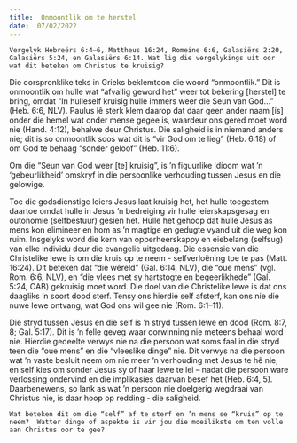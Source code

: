 ```yaml
---
title:  Onmoontlik om te herstel
date:  07/02/2022
---
```


`Vergelyk Hebreërs 6:4–6, Mattheus 16:24, Romeine 6:6, Galasiërs 2:20, Galasiërs 5:24, en Galasiërs 6:14. Wat lig die vergelykings uit oor wat dit beteken om Christus te kruisig?`

Die oorspronklike teks in Grieks beklemtoon die woord “onmoontlik.” Dit is onmoontlik om hulle wat “afvallig geword het” weer tot bekering [herstel] te bring, omdat “In hulleself kruisig hulle immers weer die Seun van God…”  (Heb. 6:6, NLV). Paulus lê sterk klem daarop dat daar geen ander naam [is] onder die hemel wat onder mense gegee is, waardeur ons gered moet word nie (Hand. 4:12), behalwe deur Christus. Die saligheid is in niemand anders nie;  dit is so onmoontlik soos wat dit is “vir God om te lieg” (Heb. 6:18) of om God te behaag “sonder geloof” (Heb. 11:6).

Om die “Seun van God weer [te] kruisig”, is ’n figuurlike idioom wat ’n ‘gebeurlikheid’ omskryf in die persoonlike verhouding tussen Jesus en die gelowige.

Toe die godsdienstige leiers Jesus laat kruisig het, het hulle toegestem daartoe omdat hulle in Jesus ’n bedreiging vir hulle leierskapsgesag en outonomie (selfbestuur) gesien het. Hulle het gehoop dat hulle Jesus as mens kon elimineer en hom as ’n magtige en gedugte vyand uit die weg kon ruim. Insgelyks word die kern van opperheerskappy en eiebelang (selfsug) van elke individu deur die evangelie uitgedaag. Die essensie van die Christelike lewe is om die kruis op te neem  - selfverloëning toe te pas (Matt. 16:24). Dit beteken dat “die wêreld” (Gal. 6:14, NLV), die “oue mens” (vgl. Rom. 6:6, NLV), en “die vlees met sy hartstogte en begeerlikhede” (Gal. 5:24, OAB) gekruisig moet word. Die doel van die Christelike lewe is dat  ons daagliks ’n soort dood sterf.  Tensy ons hierdie self afsterf, kan  ons nie die nuwe lewe ontvang, wat God ons wil gee nie (Rom. 6:1–11).

Die stryd tussen Jesus en die self is ’n stryd tussen lewe en dood (Rom. 8:7, 8; Gal. 5:17). Dit is ’n felle geveg waar oorwinning nie meteens behaal word nie.  Hierdie gedeelte verwys nie na die persoon wat soms faal in die stryd teen die “oue mens” en die “vleeslike dinge” nie. Dit verwys na die persoon wat ’n vaste besluit neem om nie meer ’n verhouding met Jesus te hê nie, en self kies om sonder Jesus sy of haar lewe te lei – nadat die persoon ware verlossing ondervind en die implikasies daarvan besef het (Heb. 6:4, 5). Daarbenewens, so lank as wat ’n persoon nie doelgerig wegdraai van Christus nie, is daar hoop op redding - die saligheid.

`Wat beteken dit om die “self” af te sterf en ’n mens se “kruis” op te neem?  Watter dinge of aspekte is vir jou die moeilikste om ten volle aan Christus oor te gee?`